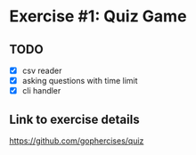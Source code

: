 # Exercise #1: Quiz Game

## TODO
- [x] csv reader
- [x] asking questions with time limit
- [x] cli handler 

## Link to exercise details
https://github.com/gophercises/quiz